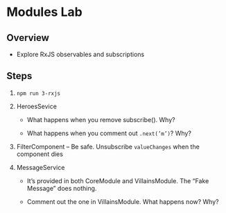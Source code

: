 # Modules Lab

## Overview

- Explore RxJS observables and subscriptions

## Steps

1. `npm run 3-rxjs`

2. HeroesSevice

    - What happens when you remove subscribe(). Why?

    - What happens when you comment out `.next(’m’)`? Why?

3. FilterComponent – Be safe. Unsubscribe `valueChanges` when the component dies

4. MessageService

    - It’s provided in both CoreModule and VillainsModule. The “Fake Message” does nothing.

    - Comment out the one in VillainsModule. What happens now? Why?

